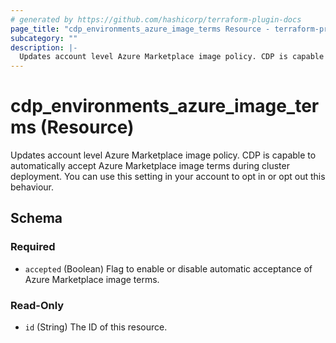 ```yaml
---
# generated by https://github.com/hashicorp/terraform-plugin-docs
page_title: "cdp_environments_azure_image_terms Resource - terraform-provider-cdp"
subcategory: ""
description: |-
  Updates account level Azure Marketplace image policy. CDP is capable to automatically accept Azure Marketplace image terms during cluster deployment. You can use this setting in your account to opt in or opt out this behaviour.
---
```


# cdp_environments_azure_image_terms (Resource)

Updates account level Azure Marketplace image policy. CDP is capable to automatically accept Azure Marketplace image terms during cluster deployment. You can use this setting in your account to opt in or opt out this behaviour.



<!-- schema generated by tfplugindocs -->
## Schema

### Required

- `accepted` (Boolean) Flag to enable or disable automatic acceptance of Azure Marketplace image terms.

### Read-Only

- `id` (String) The ID of this resource.


